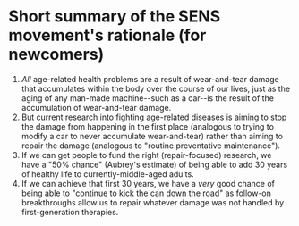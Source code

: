 # Short summary of the SENS movement's rationale (for newcomers)
1. *All* age-related health problems are a result of wear-and-tear damage that accumulates within the body over the course of our lives, just as the aging of any man-made machine--such as a car--is the result of the accumulation of wear-and-tear damage.
1. But current research into fighting age-related diseases is aiming to stop the damage from happening in the first place (analogous to trying to modify a car to never accumulate wear-and-tear) rather than aiming to repair the damage (analogous to "routine preventative maintenance").
1. If we can get people to fund the right (repair-focused) research, we have a "50% chance" (Aubrey's estimate) of being able to add 30 years of healthy life to currently-middle-aged adults.
1. If we can achieve that first 30 years, we have a *very* good chance of being able to "continue to kick the can down the road" as follow-on breakthroughs allow us to repair whatever damage was not handled by first-generation therapies.

